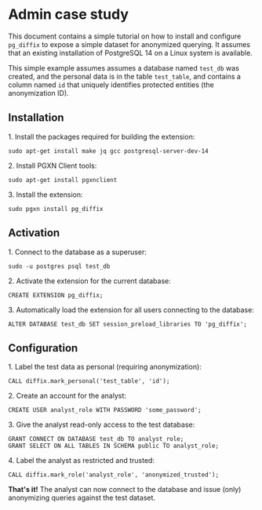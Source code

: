 # Admin case study

This document contains a simple tutorial on how to install and configure `pg_diffix` to expose a simple dataset for anonymized querying.  It assumes that an existing installation of PostgreSQL 14 on a Linux system is available.

This simple example assumes assumes a database named `test_db` was created, and the personal data is in the table `test_table`, and contains a column named `id` that uniquely identifies protected entities (the anonymization ID).

## Installation

1\. Install the packages required for building the extension:

```
sudo apt-get install make jq gcc postgresql-server-dev-14
```

2\. Install PGXN Client tools:

```
sudo apt-get install pgxnclient
```

3\. Install the extension:

```
sudo pgxn install pg_diffix
```

## Activation

1\. Connect to the database as a superuser:

```
sudo -u postgres psql test_db
```

2\. Activate the extension for the current database:

```
CREATE EXTENSION pg_diffix;
```

3\. Automatically load the extension for all users connecting to the database:

```
ALTER DATABASE test_db SET session_preload_libraries TO 'pg_diffix';
```

## Configuration

1\. Label the test data as personal (requiring anonymization):

```
CALL diffix.mark_personal('test_table', 'id');
```

2\. Create an account for the analyst:

```
CREATE USER analyst_role WITH PASSWORD 'some_password';
```

3\. Give the analyst read-only access to the test database:

```
GRANT CONNECT ON DATABASE test_db TO analyst_role;
GRANT SELECT ON ALL TABLES IN SCHEMA public TO analyst_role;
```

4\. Label the analyst as restricted and trusted:

```
CALL diffix.mark_role('analyst_role', 'anonymized_trusted');
```


__That's it!__ The analyst can now connect to the database and issue (only) anonymizing queries against the test dataset.